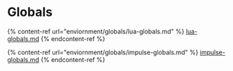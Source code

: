 # Globals

{% content-ref url="enviornment/globals/lua-globals.md" %}
[lua-globals.md](enviornment/globals/lua-globals.md)
{% endcontent-ref %}

{% content-ref url="enviornment/globals/impulse-globals.md" %}
[impulse-globals.md](enviornment/globals/impulse-globals.md)
{% endcontent-ref %}
